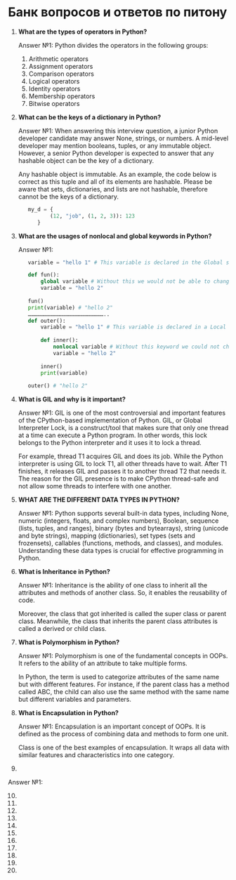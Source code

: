 # Банк вопросов и ответов по питону

1. **What are the types of operators in Python?**

   Answer №1: Python divides the operators in the following groups:
    1. Arithmetic operators
    2. Assignment operators
    3. Comparison operators
    4. Logical operators
    5. Identity operators
    6. Membership operators
    7. Bitwise operators

2. **What can be the keys of a dictionary in Python?**

   Answer №1: When answering this interview question, a junior Python developer candidate may answer None, strings, or numbers. A mid-level developer may mention booleans, tuples, or any immutable object. However, a senior Python developer is expected to answer that any hashable object can be the key of a dictionary.

   Any hashable object is immutable. As an example, the code below is correct as this tuple and all of its elements are hashable. Please be aware that sets, dictionaries, and lists are not hashable, therefore cannot be the keys of a dictionary. 

   ```python 
      my_d = {
             (12, "job", (1, 2, 3)): 123
         }
   ```

3. **What are the usages of nonlocal and global keywords in Python?**
     
   Answer №1: 
   ```python 
      variable = "hello 1" # This variable is declared in the Global scope

      def fun():
          global variable # Without this we would not be able to change the variable value
          variable = "hello 2"
          
      fun()
      print(variable) # "hello 2"
      ………………………………………………………………..
      def outer():
          variable = "hello 1" # This variable is declared in a Local scope
          
          def inner():
              nonlocal variable # Without this keyword we could not change the variable value
              variable = "hello 2"
          
          inner()
          print(variable)
          
      outer() # "hello 2"
   ```

4. **What is GIL and why is it important?**

    Answer №1: GIL is one of the most controversial and important features of the CPython-based implementation of Python. GIL, or Global Interpreter Lock, is a construct/tool that makes sure that only one thread at a time can execute a Python program. In other words, this lock belongs to the Python interpreter and it uses it to lock a thread.

    For example, thread T1 acquires GIL and does its job. While the Python interpreter is using GIL to lock T1, all other threads have to wait. After T1 finishes, it releases GIL and passes it to another thread T2 that needs it. The reason for the GIL presence is to make CPython thread-safe and not allow some threads to interfere with one another.

5. **WHAT ARE THE DIFFERENT DATA TYPES IN PYTHON?**
    
    Answer №1: Python supports several built-in data types, including None, numeric (integers, floats, and complex numbers), Boolean, sequence (lists, tuples, and ranges), binary (bytes and bytearrays), string (unicode and byte strings), mapping (dictionaries), set types (sets and frozensets), callables (functions, methods, and classes), and modules. Understanding these data types is crucial for effective programming in Python.

6. **What is Inheritance in Python?**

   Answer №1: Inheritance is the ability of one class to inherit all the attributes and methods of another class. So, it enables the reusability of code.
   
   Moreover, the class that got inherited is called the super class or parent class. Meanwhile, the class that inherits the parent class attributes is called a derived or child class.  
   
7. **What is Polymorphism in Python?**

   Answer №1: Polymorphism is one of the fundamental concepts in OOPs. It refers to the ability of an attribute to take multiple forms.  
   
   In Python, the term is used to categorize attributes of the same name but with different features. For instance, if the parent class has a method called ABC, the child can also use the same method with the same name but different variables and parameters.

8. **What is Encapsulation in Python?**

   Answer №1: Encapsulation is an important concept of OOPs. It is defined as the process of combining data and methods to form one unit.  
   
   Class is one of the best examples of encapsulation. It wraps all data with similar features and characteristics into one category.  

9.  

   Answer №1: 

10. 

19. 

20. 

21. 

22. 

23. 

24. 

25. 

26. 

27. 

28. 


